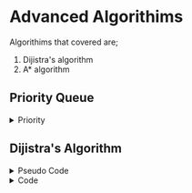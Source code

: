 # Advanced Algorithims

Algorithims that covered are; 

1) Dijistra's algorithm
2) A* algorithm

## Priority Queue

<details>
<summary>Priority</summary>

1. Every time we look to visit a new node, we look at the shortest path to all other nodes first.
2. Once we moved to the node were going to visit, we look at each node and see if it is the shortest path to that node.
3. If it is, we update the shortest path to that node.

A simple Priotiy Queue

```js

class PriorityQueue {
    constructor() {
        this.values = [];
    }
    enqueue(val, priority) {
        this.values.push({val, priority});
        this.sort();
    }
    dequeue() {
        return this.values.shift();
    }
    sort() {
        this.values.sort((a, b) => a.priority - b.priority);
    }
 } // Note we are sorting in O(n log n) time.


```

</details>

## Dijistra's Algorithm


<details>
<summary>Pseudo Code</summary>

1. Create a priority queue
2. Add the start node to the priority queue
3. While the priority queue is not empty
4. Dequeue the node with the lowest priority
5. For each child node
6.If it is the goal
7. Return the path to the goal
8. Else
9. If it is not in the priority queue
10. Add it to the priority queue
11. Set the distance to the current node to the distance to the current node plus the distance to the child node
12. Set the priority to the distance plus the heuristic
13. Set the parent of the child node to the current node
14. Repeat steps 3-14

</details>

<details>
<summary>Code</summary>


```js
class PriorityQueue {
  constructor(){
    this.values = [];
  }
  enqueue(val, priority) {
    this.values.push({val, priority});
    this.sort();
  };
  dequeue() {
    return this.values.shift();
  };
  sort() {
    this.values.sort((a, b) => a.priority - b.priority);
  };
}

class WeightedGraph {
    constructor() {
        this.adjacencyList = {};
    }
    addVertex(vertex){
        if(!this.adjacencyList[vertex]) this.adjacencyList[vertex] = [];
    }
    addEdge(vertex1,vertex2, weight){
        this.adjacencyList[vertex1].push({node:vertex2,weight});
        this.adjacencyList[vertex2].push({node:vertex1, weight});
    }
    Dijkstra(start, finish){
        const nodes = new PriorityQueue(); //nodes to visit
        const distances = {}; //distances from start to each node
        const previous = {}; //previous node in optimal path from start
        let path = [] //to return at end
        let smallest; //smallest distance to node
        //build up initial state
        for(let vertex in this.adjacencyList){ //for each node
            if(vertex === start){ //if start 
                distances[vertex] = 0; //distance to itself is 0
                nodes.enqueue(vertex, 0); //add to queue
            } else {
                distances[vertex] = Infinity; //set as infinity
                nodes.enqueue(vertex, Infinity); //add to queue
            }
            previous[vertex] = null;
        }
        // as long as there is something to visit
        while(nodes.values.length){
            smallest = nodes.dequeue().val; //dequeue node with smallest distance
            if(smallest === finish){
                //WE ARE DONE
                //BUILD UP PATH TO RETURN AT END
                while(previous[smallest]){
                    path.push(smallest);
                    smallest = previous[smallest];
                }
                break;
            } 
            if(smallest || distances[smallest] !== Infinity){
                for(let neighbor in this.adjacencyList[smallest]){
                    //find neighboring node
                    let nextNode = this.adjacencyList[smallest][neighbor];
                    //calculate new distance to neighboring node
                    let candidate = distances[smallest] + nextNode.weight;
                    let nextNeighbor = nextNode.node;
                    if(candidate < distances[nextNeighbor]){
                        //updating new smallest distance to neighbor
                        distances[nextNeighbor] = candidate;
                        //updating previous - How we got to neighbor
                        previous[nextNeighbor] = smallest;
                        //enqueue in priority queue with new priority
                        nodes.enqueue(nextNeighbor, candidate);
                    }
                }
            }
        }
        return path.concat(smallest).reverse();     
    }
}

var graph = new WeightedGraph()
graph.addVertex("A");
graph.addVertex("B");
graph.addVertex("C");
graph.addVertex("D");
graph.addVertex("E");
graph.addVertex("F");

graph.addEdge("A","B", 4);
graph.addEdge("A","C", 2);
graph.addEdge("B","E", 3);
graph.addEdge("C","D", 2);
graph.addEdge("C","F", 4);
graph.addEdge("D","E", 3);
graph.addEdge("D","F", 1);
graph.addEdge("E","F", 1);


graph.Dijkstra("A", "E");

// ["A", "C", "D", "F", "E"]

```

## Priority Queue Rewrite

```js
class PriorityQueue {
    constructor(){
        this.values = [];
    }
    enqueue(val, priority){
        let newNode = new Node(val, priority);
        this.values.push(newNode);
        this.bubbleUp();
    }
    bubbleUp(){
        let idx = this.values.length - 1;
        const element = this.values[idx];
        while(idx > 0){
            let parentIdx = Math.floor((idx - 1)/2);
            let parent = this.values[parentIdx];
            if(element.priority >= parent.priority) break;
            this.values[parentIdx] = element;
            this.values[idx] = parent;
            idx = parentIdx;
        }
    }
    dequeue(){
        const min = this.values[0];
        const end = this.values.pop();
        if(this.values.length > 0){
            this.values[0] = end;
            this.sinkDown();
        }
        return min;
    }
    sinkDown(){
        let idx = 0;
        const length = this.values.length;
        const element = this.values[0];
        while(true){
            let leftChildIdx = 2 * idx + 1;
            let rightChildIdx = 2 * idx + 2;
            let leftChild,rightChild;
            let swap = null;

            if(leftChildIdx < length){
                leftChild = this.values[leftChildIdx];
                if(leftChild.priority < element.priority) {
                    swap = leftChildIdx;
                }
            }
            if(rightChildIdx < length){
                rightChild = this.values[rightChildIdx];
                if(
                    (swap === null && rightChild.priority < element.priority) || 
                    (swap !== null && rightChild.priority < leftChild.priority)
                ) {
                   swap = rightChildIdx;
                }
            }
            if(swap === null) break;
            this.values[idx] = this.values[swap];
            this.values[swap] = element;
            idx = swap;
        }
    }
}


```

</details>